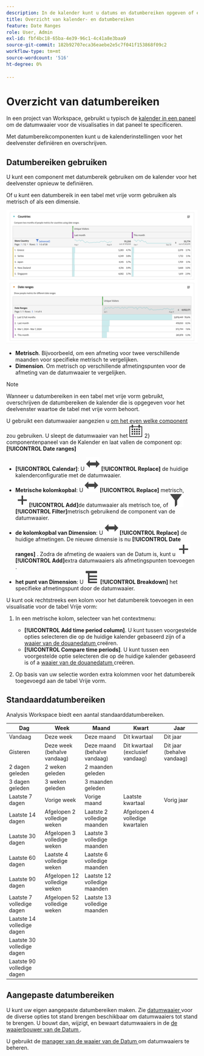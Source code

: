 ```yaml
---
description: In de kalender kunt u datums en datumbereiken opgeven of een voorinstelling selecteren.
title: Overzicht van kalender- en datumbereiken
feature: Date Ranges
role: User, Admin
exl-id: fbf4bc18-65ba-4e39-96c1-4c41a8e3baa9
source-git-commit: 182b92707eca36eaebe2e5c7f041f153868f09c2
workflow-type: tm+mt
source-wordcount: '516'
ht-degree: 0%

---
```



# Overzicht van datumbereiken

In een project van Workspace, gebruikt u typisch de [ kalender in een paneel ](/help/analyze/analysis-workspace/c-panels/panels.md#calendar) om de datumwaaier voor de visualisaties in dat paneel te specificeren.

Met datumbereikcomponenten kunt u de kalenderinstellingen voor het deelvenster definiëren en overschrijven.


## Datumbereiken gebruiken

U kunt een component met datumbereik gebruiken om de kalender voor het deelvenster opnieuw te definiëren.

Of u kunt een datumbereik in een tabel met vrije vorm gebruiken als metrisch of als een dimensie.

![ het waaiergebruik van de Datum ](assets/date-ranges-usage.png)

- **Metrisch**. Bijvoorbeeld, om een afmeting voor twee verschillende maanden voor specifieke metrisch te vergelijken.
- **Dimension**. Om metrisch op verschillende afmetingspunten voor de afmeting van de datumwaaier te vergelijken.

>[!NOTE]
>
>Wanneer u datumbereiken in een tabel met vrije vorm gebruikt, overschrijven de datumbereiken de kalender die is opgegeven voor het deelvenster waartoe de tabel met vrije vorm behoort.
>

U gebruikt een datumwaaier aangezien u [ om het even welke component ](/help/analyze/analysis-workspace/components/analysis-workspace-components.md#analysis-workspace-components) zou gebruiken. U sleept de datumwaaier van het ![&#128279;](/help/assets/icons/Calendar.svg) 2&rbrace; componentenpaneel van de Kalender  en laat vallen de component op:**[!UICONTROL Date ranges]**

- **[!UICONTROL Calendar]**: U ![ Schakelaar ](/help/assets/icons/Switch.svg) **[!UICONTROL Replace]** de huidige kalenderconfiguratie met de datumwaaier.
- **Metrische kolomkopbal**: U ![ Schakelaar ](/help/assets/icons/Switch.svg) **[!UICONTROL Replace]** metrisch, ![ voegt ](/help/assets/icons/Add.svg)**[!UICONTROL Add]**&#x200B;de datumwaaier als metrisch toe, of ![ filter ](/help/assets/icons/Filter.svg)**[!UICONTROL Filter]**&#x200B;metrisch gebruikend de component van de datumwaaier.
- **de kolomkopbal van Dimension**: U ![ Schakelaar ](/help/assets/icons/Switch.svg) **[!UICONTROL Replace]** de huidige afmetingen. De nieuwe dimensie is nu **[!UICONTROL Date ranges]** . Zodra de afmeting de waaiers van de Datum is, kunt u ![&#128279;](/help/assets/icons/Add.svg)**[!UICONTROL Add]**&#x200B;extra datumwaaiers als afmetingspunten toevoegen .
- **het punt van Dimension**: U ![ Uitsplitsing ](/help/assets/icons/Breakdown.svg) **[!UICONTROL Breakdown]** het specifieke afmetingspunt door de datumwaaier.

U kunt ook rechtstreeks een kolom voor het datumbereik toevoegen in een visualisatie voor de tabel Vrije vorm:

1. In een metrische kolom, selecteer van het contextmenu:

   - **[!UICONTROL Add time period column]**. U kunt tussen voorgestelde opties selecteren die op de huidige kalender gebaseerd zijn of a [ waaier van de douanedatum ](#custom-date-ranges) creëren.
   - **[!UICONTROL Compare time periods]**. U kunt tussen een voorgestelde optie selecteren die op de huidige kalender gebaseerd is of a [ waaier van de douanedatum ](#custom-date-ranges) creëren.

1. Op basis van uw selectie worden extra kolommen voor het datumbereik toegevoegd aan de tabel Vrije vorm.

## Standaarddatumbereiken

Analysis Workspace biedt een aantal standaarddatumbereiken.


| Dag | Week | Maand | Kwart | Jaar |
|---|---|---|---|---|
| Vandaag | Deze week | Deze maand | Dit kwartaal | Dit jaar |
| Gisteren | Deze week (behalve vandaag) | Deze maand (behalve vandaag) | Dit kwartaal (exclusief vandaag) | Dit jaar (behalve vandaag) |
| 2 dagen geleden | 2 weken geleden | 2 maanden geleden |   |  |
| 3 dagen geleden | 3 weken geleden | 3 maanden geleden |  | |
| Laatste 7 dagen | Vorige week | Vorige maand | Laatste kwartaal | Vorig jaar |
| Laatste 14 dagen | Afgelopen 2 volledige weken | Laatste 2 volledige maanden | Afgelopen 4 volledige kwartalen | |
| Laatste 30 dagen | Afgelopen 3 volledige weken | Laatste 3 volledige maanden | | |
| Laatste 60 dagen | Laatste 4 volledige weken | Laatste 6 volledige maanden | | |
| Laatste 90 dagen | Afgelopen 12 volledige weken | Laatste 12 volledige maanden | | |
| Laatste 7 volledige dagen | Afgelopen 52 volledige weken | Laatste 13 volledige maanden | | |
| Laatste 14 volledige dagen | | | | |
| Laatste 30 volledige dagen | | | | |
| Laatste 90 volledige dagen | | | | |

<table style="table-layout:fixed">

## Aangepaste datumbereiken

U kunt uw eigen aangepaste datumbereiken maken. Zie [ datumwaaier ](create.md) voor de diverse opties tot stand brengen beschikbaar om datumwaaiers tot stand te brengen. U bouwt dan, wijzigt, en bewaart datumwaaiers in de [ de waaierbouwer van de Datum ](create.md#date-range-builder).

U gebruikt de [ manager van de waaier van de Datum ](manage.md) om datumwaaiers te beheren.



<!--
# Calendar and date ranges overview {#date-range}

>[!CONTEXTUALHELP]
>id="components_dateranges_endtime"
>title="End time"
>abstract="End times always include 59 seconds."



In the calendar, you can specify dates and date ranges, or select a preset.


>[!BEGINSHADEBOX]

See ![VideoCheckedOut](/help/assets/icons/VideoCheckedOut.svg) [Calendar and date ranges overview](https://video.tv.adobe.com/v/23973?quality=12&learn=on){target="_blank"} for a demo video.

>[!ENDSHADEBOX]


Calendar selections apply at the panel level, but you have the option to apply them to all panels. When you click a date range in Workspace, the interface displays the current calendar month and the previous calendar month. You can adjust these two calendars by clicking the right and left arrows in each respective upper corner.

![Calendar](assets/aw_calendar2.png){width="60%"} 

## Select and apply date ranges {#select-apply}

The first click on a calendar starts a date range selection. The second click completes a date range selection, which becomes highlighted. If the `Shift` key is held down (or right-click is used), it appends to the currently selected range.

You can also drag dates (and time dimensions) into a Workspace project. You can select specific days, weeks, months, years, or a rolling date.

[Using Date Ranges and Calendar in Analysis Workspace](https://experienceleague.adobe.com/docs/analytics-learn/tutorials/analysis-workspace/calendar-and-date-ranges/using-dates-in-analysis-workspace.html?lang=nl-NL) (4:07)

| Setting | Description |
|--- |--- |
|Selected Days|Selected days/weeks/months/years.|
|Make date range components relative to panel calendar| If disabled, any date range components used within a table, visualization, or panel drop zone override the panel calendar. <p>If enabled, any date range components used within a table, visualization, or panel drop zone are in relation to the panel date range. For example, if the panel date range is set to November 1 through November 30, and a Last Week date range component is used in a freeform table, the information in the freeform table refers to the last week in October. |
|Use rolling dates| Rolling dates allow you to generate a dynamic report that looks forward or backward for a set period of time based on when you ran the report. For example, if you want to report on all Orders placed "Last Month" (based on the Created Date field) and ran that report in December, you'd see orders placed in November. If you ran that same report in January, you'd see orders placed in December.<ul><li>**[!UICONTROL Date Preview]**: Indicates what time period the rolling calendar encompasses.</li><li>**[!UICONTROL Start]**: You can choose among current day, current week, current month, current quarter, current year.</li><li>**[!UICONTROL End]**: You can choose among current day, current week, current month, current quarter, current year.</li></ul>To view an example, see [Custom date ranges](/help/analyze/analysis-workspace/components/calendar-date-ranges/custom-date-ranges.md). <br>Selected by default.|
|Date Range|Lets you pick a preset date range. Last 30 days is the default. **[!UICONTROL This week/month/quarter/year (excluding today)]** lets you choose from date ranges that do not include partial-day data from today.|
|Apply to All Panels|Lets you not only change the selected date range for the current panel, but also for all other panels within the project.|
|Apply|Applies the date range to this panel only.|

## About relative panel date ranges {#relative-panel-dates}

If you're working in Workspace, you can make the date range components relative to the panel calendar. 
Three common use cases where you'll see relative panel dates take effect are Combo charts, Key metrics summary, and Freeform table date ranges.

To use relative panel date ranges

1. Select the **Workspace** tab.
1. Select **Blank project**.
1. Add dimensions, metrics, and segments from the left rail. 
1. Click the panel date range field to toggle the relative panel date range setting.
1. Select **Make date range components relative to panel calendar**.
    * Select the option to make the date range components relative to the panel calendar.
        If relative dates are selected, then rolling dates will be based on the start date of the panel calendar and not today's date.
    * If this option isn't selected, then rolling dates will be based on today's date.

    ![relative panel dates](assets/relative-date-selected.png){width="60%"} 

1. Click **Apply**.
    The relative dates are shown in the upper-right.

    ![relative dates in freeform ](assets/relative-date-range1.png)

## Guidelines for relative panel date ranges {#guidelines}

Keep in mind the following guidelines when using relative panel date ranges.

### Formulas and relative date ranges {#formula-relative-dates}

If you have relative dates selected, all date formulas will use the panel's start date as the starting point.

### Custom calendars and relative date ranges {#custom-calendar-formulas}

When you use a week-based custom calendar and you add months or years, the formula calculates the offset of the day in the given period. The actual date may be different because of the offset. The formula chooses the day landing in the same place in the custom calendar. For example, the third Friday of the third week in a custom calendar.

### About segments that use rolling dates and relative panel date ranges {#segments-relative-dates}

If you build a segment or use a segment with a rolling date, for example, the Last 7 Days or the Last 2 Weeks, and you click on the segment preview, it will start the rolling date from *Today* instead of the panel start date. As a result the preview for the segment will not match when you actually use the segment in the table. The preview is impacted, not the segment itself. 

## Guidelines for panel date ranges and previews {#guidelines-panel-dates}

* Starting with the February release, component and data previews will be based on the panel date range and not the last 90 days. 
* All components listed in the left rail will be available based on the panel date range. 
* All date previews in the segment and calculated metric builders will be based on the panel date range (unless accessed from the component managers, which do not have an associated panel, they will still be based on the last 90 days). 
* Any data previews will display data or components based on the panel date range.

-->